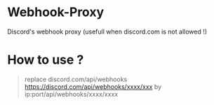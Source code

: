 # Webhook-Proxy
Discord's webhook proxy (usefull when discord.com is not allowed !)
# How to use ?

> replace  discord.com/api/webhooks https://discord.com/api/webhooks/xxxx/xxx by ip:port/api/webhooks/xxxx/xxxx
